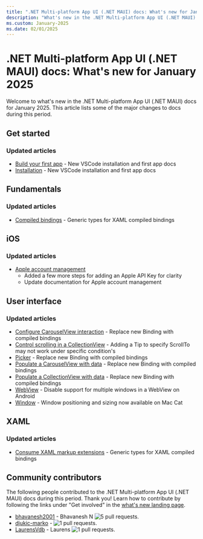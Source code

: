 ```yaml
---
title: ".NET Multi-platform App UI (.NET MAUI) docs: What's new for January 2025"
description: "What's new in the .NET Multi-platform App UI (.NET MAUI) docs for January 2025."
ms.custom: January-2025
ms.date: 02/01/2025
---
```


# .NET Multi-platform App UI (.NET MAUI) docs: What's new for January 2025

Welcome to what's new in the .NET Multi-platform App UI (.NET MAUI) docs for January 2025. This article lists some of the major changes to docs during this period.

## Get started

### Updated articles

- [Build your first app](../get-started/first-app.md) - New VSCode installation and first app docs
- [Installation](../get-started/installation.md) - New VSCode installation and first app docs

## Fundamentals

### Updated articles

- [Compiled bindings](../fundamentals/data-binding/compiled-bindings.md) - Generic types for XAML compiled bindings

## iOS

### Updated articles

- [Apple account management](../ios/apple-account-management.md)
  - Added a few more steps for adding an Apple API Key for clarity
  - Update documentation for Apple account management

## User interface

### Updated articles

- [Configure CarouselView interaction](../user-interface/controls/carouselview/interaction.md) - Replace new Binding with compiled bindings
- [Control scrolling in a CollectionView](../user-interface/controls/collectionview/scrolling.md) - Adding a Tip to specify ScrollTo may not work under specific condition's
- [Picker](../user-interface/controls/picker.md) - Replace new Binding with compiled bindings
- [Populate a CarouselView with data](../user-interface/controls/carouselview/populate-data.md) - Replace new Binding with compiled bindings
- [Populate a CollectionView with data](../user-interface/controls/collectionview/populate-data.md) - Replace new Binding with compiled bindings
- [WebView](../user-interface/controls/webview.md) - Disable support for multiple windows in a WebView on Android
- [Window](../user-interface/controls/window.md) - Window positioning and sizing now available on Mac Cat

## XAML

### Updated articles

- [Consume XAML markup extensions](../xaml/markup-extensions/consume.md) - Generic types for XAML compiled bindings

## Community contributors

The following people contributed to the .NET Multi-platform App UI (.NET MAUI) docs during this period. Thank you! Learn how to contribute by following the links under "Get involved" in the [what's new landing page](index.yml).

- [bhavanesh2001](https://github.com/bhavanesh2001) - Bhavanesh N ![5 pull requests.](https://img.shields.io/badge/Merged%20Pull%20Requests-5-green)
- [djukic-marko](https://github.com/djukic-marko) -  ![1 pull requests.](https://img.shields.io/badge/Merged%20Pull%20Requests-1-green)
- [LaurensVdb](https://github.com/LaurensVdb) - Laurens ![1 pull requests.](https://img.shields.io/badge/Merged%20Pull%20Requests-1-green)

